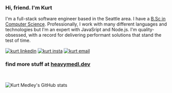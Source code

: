 ### Hi, friend. I'm Kurt

I'm a full-stack software engineer based in the Seattle area. I have a <a href="https://heavymedl.dev/edu" target="blank">B.Sc in Computer Science</a>. Professionally, I work with many different languages and technologies but I'm an expert with JavaSript and Node.js. I'm quality-obsessed, with a record for delivering performant solutions that stand the test of time.

<p align="left">
<a href="https://www.linkedin.com/in/heavymedl" target="blank"><img align="center" src="https://img.shields.io/badge/-LinkedIn-1568BF?style=for-the-badge&logo=Linkedin&logoColor=white" alt="kurt linkedin" /></a>
<a href="https://instagram.com/heavy.medl" target="blank"><img align="center" src="https://img.shields.io/badge/Instagram-E4405F.svg?style=for-the-badge&logo=Instagram&logoColor=white" alt="kurt insta" /></a>
<a href="mailto:kurtdmedley@gmail.com"><img align="center" src="https://img.shields.io/badge/-Email-E8453C?style=for-the-badge&logo=Gmail&logoColor=white" alt="kurt email" /></a>
</p>

### find more stuff at <a href="https://heavymedl.dev" target="blank">heavymedl.dev</a>

<br>

![Kurt Medley's GitHub stats](https://github-readme-stats.vercel.app/api?username=heavymedl&include_all_commits=true&theme=tokyonight)
